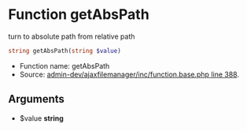 Function getAbsPath
===========================

turn to absolute path from relative path



```php
string getAbsPath(string $value)
```

* Function name: getAbsPath
* Source: [admin-dev/ajaxfilemanager/inc/function.base.php line 388](https://github.com/PrestaShop/PrestaShop/blob/1.5.3.1/admin-dev/ajaxfilemanager/inc/function.base.php#L388).

Arguments
---------

* $value **string**

